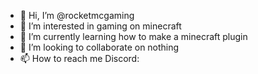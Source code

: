 - 👋 Hi, I’m @rocketmcgaming
- 👀 I’m interested in gaming on minecraft
- 🌱 I’m currently learning how to make a minecraft plugin
- 💞️ I’m looking to collaborate on nothing
- 📫 How to reach me Discord: 

<!---
rocketmcgaming/rocketmcgaming is a ✨ special ✨ repository because its `README.md` (this file) appears on your GitHub profile.
You can click the Preview link to take a look at your changes.
--->
